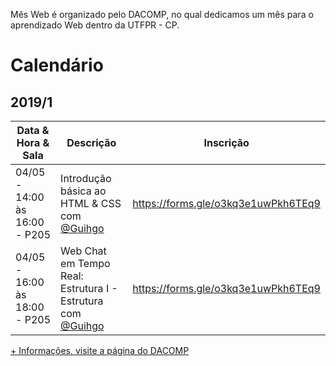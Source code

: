Mês Web é organizado pelo DACOMP, no qual dedicamos um mês para o aprendizado Web dentro da UTFPR - CP.

# Calendário

## 2019/1

| Data & Hora & Sala   | Descrição  | Inscrição
|-----|---|---|
|  04/05 - 14:00 às 16:00 - P205 |  Introdução básica ao HTML & CSS com [@Guihgo](https://www.github.com/Guihgo) | https://forms.gle/o3kq3e1uwPkh6TEq9
|  04/05 - 16:00 às 18:00 - P205    |  Web Chat em Tempo Real: Estrutura I - Estrutura com [@Guihgo](https://www.github.com/Guihgo) | https://forms.gle/o3kq3e1uwPkh6TEq9

[+ Informações, visite a página do DACOMP](https://www.facebook.com/dacompcp/)